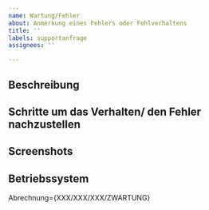 ```yaml
---
name: Wartung/Fehler
about: Anmerkung eines Fehlers oder Fehlverhaltens
title: ''
labels: supportanfrage
assignees: ''

---
```


## Beschreibung


## Schritte um das Verhalten/ den Fehler nachzustellen


## Screenshots


## Betriebssystem


Abrechnung={XXX/XXX/XXX/ZWARTUNG}
